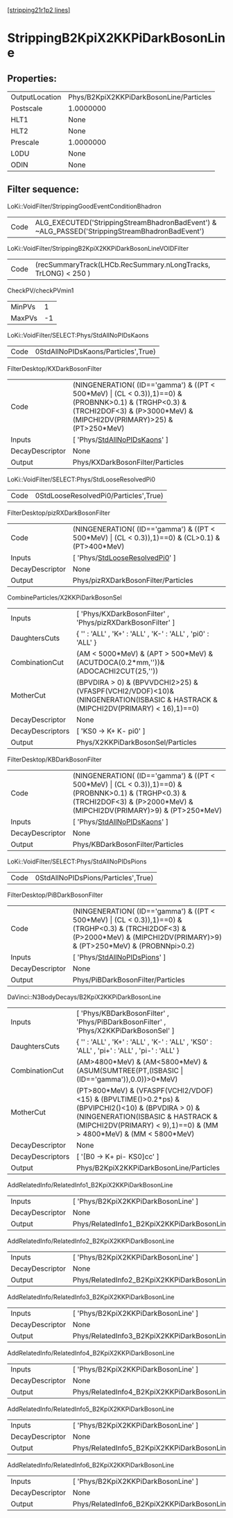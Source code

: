 [[stripping21r1p2 lines]](./stripping21r1p2-index)

# StrippingB2KpiX2KKPiDarkBosonLine

## Properties:

|                |                                         |
|----------------|-----------------------------------------|
| OutputLocation | Phys/B2KpiX2KKPiDarkBosonLine/Particles |
| Postscale      | 1.0000000                               |
| HLT1           | None                                    |
| HLT2           | None                                    |
| Prescale       | 1.0000000                               |
| L0DU           | None                                    |
| ODIN           | None                                    |

## Filter sequence:

LoKi::VoidFilter/StrippingGoodEventConditionBhadron

|      |                                                                                                |
|------|------------------------------------------------------------------------------------------------|
| Code | ALG_EXECUTED('StrippingStreamBhadronBadEvent') & ~ALG_PASSED('StrippingStreamBhadronBadEvent') |

LoKi::VoidFilter/StrippingB2KpiX2KKPiDarkBosonLineVOIDFilter

|      |                                                                |
|------|----------------------------------------------------------------|
| Code | (recSummaryTrack(LHCb.RecSummary.nLongTracks, TrLONG) \< 250 ) |

CheckPV/checkPVmin1

|        |     |
|--------|-----|
| MinPVs | 1   |
| MaxPVs | -1  |

LoKi::VoidFilter/SELECT:Phys/StdAllNoPIDsKaons

|      |                                     |
|------|-------------------------------------|
| Code | 0StdAllNoPIDsKaons/Particles',True) |

FilterDesktop/KXDarkBosonFilter

|                 |                                                                                                                                                                                        |
|-----------------|----------------------------------------------------------------------------------------------------------------------------------------------------------------------------------------|
| Code            | (NINGENERATION( (ID=='gamma') & ((PT \< 500\*MeV) \| (CL \< 0.3)),1)==0) & (PROBNNK\>0.1) & (TRGHP\<0.3) & (TRCHI2DOF\<3) & (P\>3000\*MeV) & (MIPCHI2DV(PRIMARY)\>25) & (PT\>250\*MeV) |
| Inputs          | [ 'Phys/[StdAllNoPIDsKaons](./stripping21r1p2-commonparticles-stdallnopidskaons)' ]                                                                                                  |
| DecayDescriptor | None                                                                                                                                                                                   |
| Output          | Phys/KXDarkBosonFilter/Particles                                                                                                                                                       |

LoKi::VoidFilter/SELECT:Phys/StdLooseResolvedPi0

|      |                                       |
|------|---------------------------------------|
| Code | 0StdLooseResolvedPi0/Particles',True) |

FilterDesktop/pizRXDarkBosonFilter

|                 |                                                                                                       |
|-----------------|-------------------------------------------------------------------------------------------------------|
| Code            | (NINGENERATION( (ID=='gamma') & ((PT \< 500\*MeV) \| (CL \< 0.3)),1)==0) & (CL\>0.1) & (PT\>400\*MeV) |
| Inputs          | [ 'Phys/[StdLooseResolvedPi0](./stripping21r1p2-commonparticles-stdlooseresolvedpi0)' ]             |
| DecayDescriptor | None                                                                                                  |
| Output          | Phys/pizRXDarkBosonFilter/Particles                                                                   |

CombineParticles/X2KKPiDarkBosonSel

|                  |                                                                                                                                    |
|------------------|------------------------------------------------------------------------------------------------------------------------------------|
| Inputs           | [ 'Phys/KXDarkBosonFilter' , 'Phys/pizRXDarkBosonFilter' ]                                                                       |
| DaughtersCuts    | { '' : 'ALL' , 'K+' : 'ALL' , 'K-' : 'ALL' , 'pi0' : 'ALL' }                                                                       |
| CombinationCut   | (AM \< 5000\*MeV) & (APT \> 500\*MeV) & (ACUTDOCA(0.2\*mm,''))& (ADOCACHI2CUT(25,''))                                              |
| MotherCut        | (BPVDIRA \> 0) & (BPVVDCHI2\>25) & (VFASPF(VCHI2/VDOF)\<10)& (NINGENERATION(ISBASIC & HASTRACK & (MIPCHI2DV(PRIMARY) \< 16),1)==0) |
| DecayDescriptor  | None                                                                                                                               |
| DecayDescriptors | [ 'KS0 -\> K+ K- pi0' ]                                                                                                          |
| Output           | Phys/X2KKPiDarkBosonSel/Particles                                                                                                  |

FilterDesktop/KBDarkBosonFilter

|                 |                                                                                                                                                                                       |
|-----------------|---------------------------------------------------------------------------------------------------------------------------------------------------------------------------------------|
| Code            | (NINGENERATION( (ID=='gamma') & ((PT \< 500\*MeV) \| (CL \< 0.3)),1)==0) & (PROBNNK\>0.1) & (TRGHP\<0.3) & (TRCHI2DOF\<3) & (P\>2000\*MeV) & (MIPCHI2DV(PRIMARY)\>9) & (PT\>250\*MeV) |
| Inputs          | [ 'Phys/[StdAllNoPIDsKaons](./stripping21r1p2-commonparticles-stdallnopidskaons)' ]                                                                                                 |
| DecayDescriptor | None                                                                                                                                                                                  |
| Output          | Phys/KBDarkBosonFilter/Particles                                                                                                                                                      |

LoKi::VoidFilter/SELECT:Phys/StdAllNoPIDsPions

|      |                                     |
|------|-------------------------------------|
| Code | 0StdAllNoPIDsPions/Particles',True) |

FilterDesktop/PiBDarkBosonFilter

|                 |                                                                                                                                                                                        |
|-----------------|----------------------------------------------------------------------------------------------------------------------------------------------------------------------------------------|
| Code            | (NINGENERATION( (ID=='gamma') & ((PT \< 500\*MeV) \| (CL \< 0.3)),1)==0) & (TRGHP\<0.3) & (TRCHI2DOF\<3) & (P\>2000\*MeV) & (MIPCHI2DV(PRIMARY)\>9) & (PT\>250\*MeV) & (PROBNNpi\>0.2) |
| Inputs          | [ 'Phys/[StdAllNoPIDsPions](./stripping21r1p2-commonparticles-stdallnopidspions)' ]                                                                                                  |
| DecayDescriptor | None                                                                                                                                                                                   |
| Output          | Phys/PiBDarkBosonFilter/Particles                                                                                                                                                      |

DaVinci::N3BodyDecays/B2KpiX2KKPiDarkBosonLine

|                  |                                                                                                                                                                                                                       |
|------------------|-----------------------------------------------------------------------------------------------------------------------------------------------------------------------------------------------------------------------|
| Inputs           | [ 'Phys/KBDarkBosonFilter' , 'Phys/PiBDarkBosonFilter' , 'Phys/X2KKPiDarkBosonSel' ]                                                                                                                                |
| DaughtersCuts    | { '' : 'ALL' , 'K+' : 'ALL' , 'K-' : 'ALL' , 'KS0' : 'ALL' , 'pi+' : 'ALL' , 'pi-' : 'ALL' }                                                                                                                          |
| CombinationCut   | (AM\>4800\*MeV) & (AM\<5800\*MeV) & (ASUM(SUMTREE(PT,(ISBASIC \| (ID=='gamma')),0.0))\>0\*MeV)                                                                                                                        |
| MotherCut        | (PT\>800\*MeV) & (VFASPF(VCHI2/VDOF)\<15) & (BPVLTIME()\>0.2\*ps) & (BPVIPCHI2()\<10) & (BPVDIRA \> 0) & (NINGENERATION(ISBASIC & HASTRACK & (MIPCHI2DV(PRIMARY) \< 9),1)==0) & (MM \> 4800\*MeV) & (MM \< 5800\*MeV) |
| DecayDescriptor  | None                                                                                                                                                                                                                  |
| DecayDescriptors | [ '[B0 -\> K+ pi- KS0]cc' ]                                                                                                                                                                                       |
| Output           | Phys/B2KpiX2KKPiDarkBosonLine/Particles                                                                                                                                                                               |

AddRelatedInfo/RelatedInfo1_B2KpiX2KKPiDarkBosonLine

|                 |                                                      |
|-----------------|------------------------------------------------------|
| Inputs          | [ 'Phys/B2KpiX2KKPiDarkBosonLine' ]                |
| DecayDescriptor | None                                                 |
| Output          | Phys/RelatedInfo1_B2KpiX2KKPiDarkBosonLine/Particles |

AddRelatedInfo/RelatedInfo2_B2KpiX2KKPiDarkBosonLine

|                 |                                                      |
|-----------------|------------------------------------------------------|
| Inputs          | [ 'Phys/B2KpiX2KKPiDarkBosonLine' ]                |
| DecayDescriptor | None                                                 |
| Output          | Phys/RelatedInfo2_B2KpiX2KKPiDarkBosonLine/Particles |

AddRelatedInfo/RelatedInfo3_B2KpiX2KKPiDarkBosonLine

|                 |                                                      |
|-----------------|------------------------------------------------------|
| Inputs          | [ 'Phys/B2KpiX2KKPiDarkBosonLine' ]                |
| DecayDescriptor | None                                                 |
| Output          | Phys/RelatedInfo3_B2KpiX2KKPiDarkBosonLine/Particles |

AddRelatedInfo/RelatedInfo4_B2KpiX2KKPiDarkBosonLine

|                 |                                                      |
|-----------------|------------------------------------------------------|
| Inputs          | [ 'Phys/B2KpiX2KKPiDarkBosonLine' ]                |
| DecayDescriptor | None                                                 |
| Output          | Phys/RelatedInfo4_B2KpiX2KKPiDarkBosonLine/Particles |

AddRelatedInfo/RelatedInfo5_B2KpiX2KKPiDarkBosonLine

|                 |                                                      |
|-----------------|------------------------------------------------------|
| Inputs          | [ 'Phys/B2KpiX2KKPiDarkBosonLine' ]                |
| DecayDescriptor | None                                                 |
| Output          | Phys/RelatedInfo5_B2KpiX2KKPiDarkBosonLine/Particles |

AddRelatedInfo/RelatedInfo6_B2KpiX2KKPiDarkBosonLine

|                 |                                                      |
|-----------------|------------------------------------------------------|
| Inputs          | [ 'Phys/B2KpiX2KKPiDarkBosonLine' ]                |
| DecayDescriptor | None                                                 |
| Output          | Phys/RelatedInfo6_B2KpiX2KKPiDarkBosonLine/Particles |
